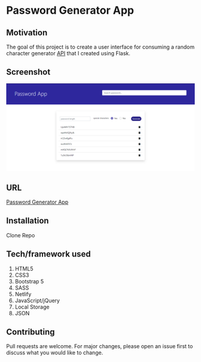 # Password Generator App

## Motivation

The goal of this project is to create a user interface for consuming a random character generator [API](https://fierce-anchorage-76525.herokuapp.com) that I created using Flask.

## Screenshot

[![Password Generator App](img/pgen.PNG "Password Generator App")]()

## URL

[Password Generator App](https://suspicious-galileo-c6e204.netlify.app/)

## Installation

Clone Repo

## Tech/framework used

1. HTML5
2. CSS3
3. Bootstrap 5
4. SASS
5. Netlify
6. JavaScript/jQuery
7. Local Storage
8. JSON

## Contributing

Pull requests are welcome. For major changes, please open an issue first to discuss what you would like to change.
